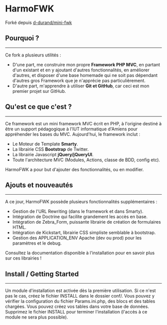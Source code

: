 # HarmoFWK

Forké depuis [d-durand/mini-fwk](https://github.com/d-durand/mini-fwk)

## Pourquoi ?
------------------
Ce fork a plusieurs utilités : 
* D'une part, me construire mon propre **Framework PHP MVC**, en partant d'un existant et en y ajoutant d'autres fonctionnalités, en améliorer d'autres, et disposer d'une base homemade qui ne soit pas dépendant d'autres gros Framework que je n'apprécie pas particulièrement.
* D'autre part, m'apprendre à utiliser **Git et GitHub**, car ceci est mon premier projet sur GitHub.

## Qu'est ce que c'est ?
------------------
Ce framework est un mini framework MVC écrit en PHP, à l'origine destiné à être un support pédagogique à l'IUT informatique d'Amiens pour appréhender les bases du MVC. Aujourd'hui, le framework inclut : 

* Le Moteur de Template **Smarty**.
* La librairie CSS **Bootstrap** de Twitter.
* La librairie Javascript **jQuery/jQueryUI**.
* Toute l'architecture MVC (Modules, Actions, classe de BDD, config etc).

HarmoFWK a pour but d'ajouter des fonctionnalités, ou en modifier.

## Ajouts et nouveautés
------------------

A ce jour, HarmoFWK possède plusieurs fonctionnalités supplémentaires : 
* Gestion de l'URL Rewriting (dans le framework et dans Smarty).
* Intégration de Doctrine qui facilite grandement les accès en base.
* Intégration de Zebra_Form, puissante librairie de création de formulaires HTML.
* Intégration de Kickstart, librairie CSS simpliste semblable à bootstrap.
* Gestion des APPLICATION_ENV Apache (dev ou prod) pour les paramètres et le debug.

Consultez la documentation disponible à l'installation pour en savoir plus sur ces librairies ! 

## Install / Getting Started
------------------

Un module d'installation est activée dès la première utilisation. Si ce n'est pas le cas, créez le fichier INSTALL dans le dossier conf/.
Vous pouvez y vérifier la configuration du fichier Params.ini.php, des blocs et des tables chargées. Vous pouvez créez vos tables dans votre base de données. 
Supprimez le fichier INSTALL pour terminer l'installation (l'accès à ce module ne sera plus possible). 